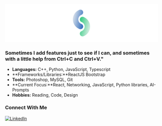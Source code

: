 <div align="center">
  <img src="123.png" alt="Profile Banner">
</div>

<h3>Sometimes I add features just to see if I can, and sometimes with a little help from Ctrl+C and Ctrl+V."</h3>

- **Languages:** C++, Python, JavaScript, Typescript
- **Frameworks/Libraries:**ReactJS Bootstrap
- **Tools:** Photoshop, MySQL, Git
- **Current Focus:**React, Networking, JavaScript, Python libraries, AI-Prompts
- **Hobbies:** Reading, Code, Design

<h3 align="left">Connect With Me</h3>
<p align="left">
  <a href="https://linkedin.com/in/ahsan-raza8hbb" target="_blank">
    <img align="center" src="https://raw.githubusercontent.com/rahuldkjain/github-profile-readme-generator/master/src/images/icons/Social/linked-in-alt.svg" alt="LinkedIn" height="30" width="40" />
  </a>

</p>
